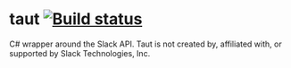# taut [![Build status](https://ci.appveyor.com/api/projects/status/svihit2ckjqteu44?svg=true)](https://ci.appveyor.com/project/CuriousCurmudgeon/taut)
C# wrapper around the Slack API. Taut is not created by, affiliated with, or supported by Slack Technologies, Inc.
